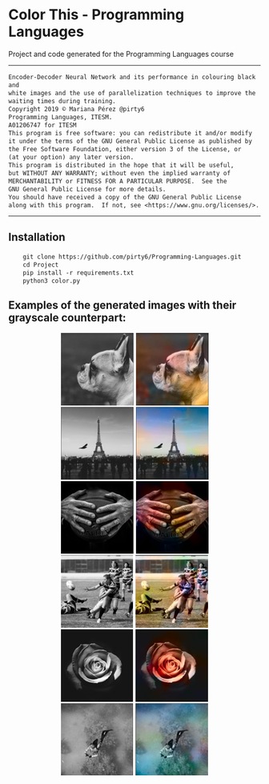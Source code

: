 # Color This - Programming Languages
Project and code generated for the Programming Languages course

-----
    
    Encoder-Decoder Neural Network and its performance in colouring black and 
    white images and the use of parallelization techniques to improve the 
    waiting times during training.
    Copyright 2019 © Mariana Pérez @pirty6
    Programming Languages, ITESM.
    A01206747 for ITESM
    This program is free software: you can redistribute it and/or modify
    it under the terms of the GNU General Public License as published by
    the Free Software Foundation, either version 3 of the License, or
    (at your option) any later version.
    This program is distributed in the hope that it will be useful,
    but WITHOUT ANY WARRANTY; without even the implied warranty of
    MERCHANTABILITY or FITNESS FOR A PARTICULAR PURPOSE.  See the
    GNU General Public License for more details.
    You should have received a copy of the GNU General Public License
    along with this program.  If not, see <https://www.gnu.org/licenses/>.
    

-----

## Installation 

```
    git clone https://github.com/pirty6/Programming-Languages.git
    cd Project
    pip install -r requirements.txt
    python3 color.py
```

## Examples of the generated images with their grayscale counterpart:

<p align="center">
    <img src="https://github.com/pirty6/Programming-Languages/blob/master/Project/results1.png">
    <img src="https://github.com/pirty6/Programming-Languages/blob/master/Project/results2.png">
</p>
